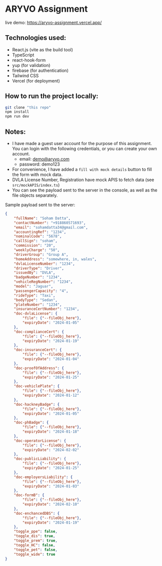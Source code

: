 # ARYVO Assignment

live demo: https://aryvo-assignment.vercel.app/

## Technologies used:

- React.js (vite as the build tool)
- TypeScript
- react-hook-form
- yup (for validation)
- firebase (for authentication)
- Tailwind CSS
- Vercel (for deployment)

## How to run the project locally:
```bash
git clone "this repo"
npm install
npm run dev
```

## Notes:
- I have made a guest user account for the purpose of this assignment. You can login with the following credentials, or you can create your own account.
    - email: demo@aryvo.com
    - password: demo123
- For convenience, I have added a `fill with mock details` button to fill the form with mock data.
- DVLA License Number, Registration have mock APIS to fetch data (see `src/mockAPIS/index.ts`)
- You can see the payload sent to the server in the console, as well as the file objects separately.


Sample payload sent to the server:

```json
{
    "fullName": "Soham Datta",
    "contactNumber": "+918860571693",
    "email": "sohamdatta34@gmail.com",
    "accountingRef": "1234",
    "nominalCode": "5678",
    "callSign": "soham",
    "commission": "20",
    "weeklyCharge": "50",
    "driverGroup": "Group A",
    "homeAddress": "somewhere, in, wales",
    "dvlaLicenseNumber": "1234",
    "driverType": "Driver",
    "issuedBy": "DVLA",
    "badgeNumber": "1234",
    "vehicleRegNumber": "1234",
    "model": "Jaguar",
    "passengerCapacity": "4",
    "rideType": "Taxi",
    "bodyType": "Sedan",
    "plateNumber": "1234",
    "insuranceCertNumber": "1234",
    "doc-dvlaLicense": {
        "file": {"--fileObj_here"},
        "expiryDate": "2024-01-05"
    },
    "doc-complianceCert": {
        "file": {"--fileObj_here"},
        "expiryDate": "2024-01-19"
    },
    "doc-insuranceCert": {
        "file": {"--fileObj_here"},
        "expiryDate": "2024-01-04"
    },
    "doc-proofOfAddress": {
        "file": {"--fileObj_here"},
        "expiryDate": "2024-01-25"
    },
    "doc-vehiclePlate": {
        "file": {"--fileObj_here"},
        "expiryDate": "2024-01-12"
    },
    "doc-hackneyBadge": {
        "file": {"--fileObj_here"},
        "expiryDate": "2024-01-05"
    },
    "doc-phBadge": {
        "file": {"--fileObj_here"},
        "expiryDate": "2024-01-18"
    },
    "doc-operatorLicense": {
        "file": {"--fileObj_here"},
        "expiryDate": "2024-02-02"
    },
    "doc-publicLiability": {
        "file": {"--fileObj_here"},
        "expiryDate": "2024-01-25"
    },
    "doc-employersLiability": {
        "file": {"--fileObj_here"},
        "expiryDate": "2024-01-03"
    },
    "doc-formB": {
        "file": {"--fileObj_here"},
        "expiryDate": "2024-02-10"
    },
    "doc-enchancedDBS": {
        "file": {"--fileObj_here"},
        "expiryDate": "2024-01-19"
    },
    "toggle_ppe": false,
    "toggle_dis": true,
    "toggle_prem": true,
    "toggle_HC": false,
    "toggle_pet": false,
    "toggle_wide": true
}
```
